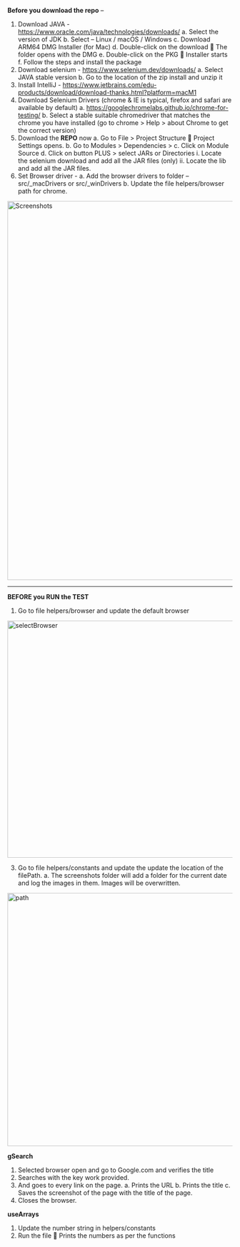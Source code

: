 **Before you download the repo** – 
1.	Download JAVA - https://www.oracle.com/java/technologies/downloads/
    a.	Select the version of JDK
    b.	Select – Linux / macOS / Windows 
    c.	Download ARM64 DMG Installer (for Mac)
    d.	Double-click on the download  The folder opens with the DMG
    e.	Double-click on the PKG  Installer starts
    f.	Follow the steps and install the package
2.	Download selenium - https://www.selenium.dev/downloads/
    a.	Select JAVA stable version
    b.	Go to the location of the zip install and unzip it
3.	Install IntelliJ - https://www.jetbrains.com/edu-products/download/download-thanks.html?platform=macM1
4.	Download Selenium Drivers (chrome & IE is typical, firefox and safari are available by default)
    a.	https://googlechromelabs.github.io/chrome-for-testing/
    b.	Select a stable suitable chromedriver that matches the chrome you have installed (go to chrome > Help > about Chrome to get the correct version)
5.	Download the **REPO** now
    a.	Go to File > Project Structure  Project Settings opens.
    b.	Go to Modules > Dependencies > 
    c.	Click on Module Source
    d.	Click on button PLUS > select JARs or Directories
        i.	Locate the selenium download and add all the JAR files (only)
        ii.	Locate the lib and add all the JAR files.
6.	Set Browser driver - 
    a.	Add the browser drivers to folder – src/_macDrivers or src/_winDrivers
    b.	Update the file helpers/browser path for chrome. 
   <img width="849" alt="Screenshots" src="https://github.com/SriluBalla/Srilu-Selenium-JAVA/assets/106475342/efd729fe-d4be-4476-aeb4-5385a7da887e">

________________________________________________________________
**BEFORE you RUN the TEST**
1.	Go to file helpers/browser and update the default browser
   <img width="531" alt="selectBrowser" src="https://github.com/SriluBalla/Srilu-Selenium-JAVA/assets/106475342/ae8ac98e-8aba-4409-abab-7811bdfe54ea">

3.	Go to file helpers/constants and update the update the location of the filePath.
    a.	The screenshots folder will add a folder for the current date and log the images in them. Images will be overwritten.
<img width="567" alt="path" src="https://github.com/SriluBalla/Srilu-Selenium-JAVA/assets/106475342/fdec8841-cc5e-4957-9696-a5ec82fe6abc">

   
**gSearch**
1.	Selected browser open and go to Google.com and verifies the title
2.	Searches with the key work provided.
3.	And goes to every link on the page.
    a.	Prints the URL
    b.	Prints the title
    c.	Saves the screenshot of the page with the title of the page.
4.	 Closes the browser.

**useArrays**
1.	Update the number  string in helpers/constants
2.	Run the file  Prints the numbers as per the functions

